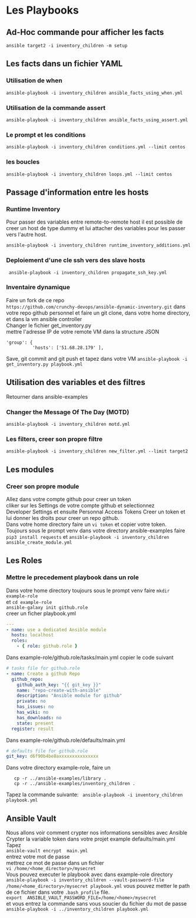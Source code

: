 # Les Playbooks

## Ad-Hoc commande pour afficher les facts 
```ansible target2 -i inventory_children -m setup```

## Les facts dans un fichier YAML
### Utilisation de when 
```ansible-playbook -i inventory_children ansible_facts_using_when.yml```
### Utilisation de la commande assert 
```ansible-playbook -i inventory_children ansible_facts_using_assert.yml```  

### Le prompt et les conditions
```ansible-playbook -i inventory_children conditions.yml --limit centos```

### les boucles
```ansible-playbook -i inventory_children loops.yml --limit centos```

## Passage d'information entre les hosts
### Runtime Inventory 
Pour passer des variables entre remote-to-remote host il est possible
de creer un host de type dummy et lui attacher des variables pour les passer 
vers l'autre host.

```ansible-playbook -i inventory_children runtime_inventory_additions.yml```

### Deploiement d'une cle ssh vers des slave hosts

```shell script
 ansible-playbook -i inventory_children propagate_ssh_key.yml 
```

### Inventaire dynamique
Faire un fork de ce repo  
```https://github.com/crunchy-devops/ansible-dynamic-inventory.git```
dans votre repo github personnel
et faire un git clone, dans votre home directory, et dans la vm ansible controller   
Changer le fichier get_inventory.py   
mettre l'adresse IP de votre remote VM dans la structure JSON 
```shell script
'group': {
          'hosts': ['51.68.28.179' ],
```
Save, git commit and git push
et  tapez dans votre VM
```ansible-playbook -i get_inventory.py playbook.yml```


## Utilisation des variables et des filtres 
Retourner dans ansible-examples
### Changer the Message Of The Day (MOTD) 
```ansible-playbook -i inventory_children motd.yml```

### Les filters, creer son propre filtre 
```ansible-playbook -i inventory_children new_filter.yml --limit target2```

## Les modules
### Creer son propre module 
Allez dans votre compte github pour creer un token   
cliker sur les Settings de votre compte github et selectionnez  
Developer Settings et ensuite Personnal Access Tokens 
Creer un token et lui donner les droits pour creer un repo github.  
Dans votre home directory faire un ```vi token``` et copier votre
token.  
Toujours sous le prompt venv dans votre directory ansible-examples
faire ```pip3 install requests``` et 
```ansible-playbook -i inventory_children ansible_create_module.yml```

## Les Roles
### Mettre le precedement playbook dans un role 
Dans votre home directory toujours sous le prompt venv
faire ```mkdir example-role```  
et ```cd example-role```  
```ansible-galaxy init github.role```  
creer un ficher playbook.yml    
```yaml
---
- name: use a dedicated Ansible module
  hosts: localhost
  roles:
    - { role: github.role }
```
Dans example-role/github.role/tasks/main.yml 
copier le code suivant
```yaml
# tasks file for github.role
- name: Create a github Repo
  github_repo:
    github_auth_key: "{{ git_key }}"
    name: "repo-create-with-ansible"
    description: "Ansible module for github"
    private: no
    has_issues: no
    has_wiki: no
    has_downloads: no
    state: present
  register: result
```
Dans  example-role/github.role/defaults/main.yml
```yaml
# defaults file for github.role
git_key: d6f90b4be8axxxxxxxxxxxxxxx
```
Dans votre directory example-role, faire un 
```shell script
   cp -r ../ansible-examples/library . 
   cp -r ../ansible-examples/inventory_children . 
```
Tapez la commande suivante: 
``` ansible-playbook -i inventory_children playbook.yml```

## Ansible Vault
Nous allons voir comment crypter nos informations sensibles avec Ansible
Crypter la variable token dans votre projet example defaults/main.yml  
Tapez  
```ansible-vault encrypt  main.yml```   
entrez votre mot de passe   
mettrez ce mot de passe dans un fichier  
```vi /home/<home_directory>/mysecret```   
Vous pouvez executer le playbook avec dans example-role directory   
```ansible-playbook -i inventory_children --vault-password-file /home/<home_directory>/mysecret playbook.yml``` 
vous pouvez metter le path de ce fichier dans votre ```.bash_profile``` file.  
```export  ANSIBLE_VAULT_PASSWORD_FILE=/home/<home>/mysecret```      
et vous entrez la commande sans vous soucier du fichier du mot de passe  
```ansible-playbook -i ../inventory_children playbook.yml``` 

















































